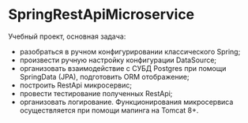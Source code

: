 # SpringRestApiMicroservice

Учебный проект, основная задача:

- разобраться в ручном конфигурировании классического Spring;
- произвести ручную настройку конфигурации DataSource;
- организовать взаимодействие с СУБД Postgres при помощи SpringData (JPA), подготовить ORM отображение;
- построить RestApi микросервис;
- провести тестирование полученных RestApi;
- организовать логирование.
Функционирования микросервиса осуществляется при помощи мапинга на Tomcat 8+.
